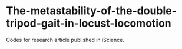 # The-metastability-of-the-double-tripod-gait-in-locust-locomotion
Codes for research article published in iScience.
